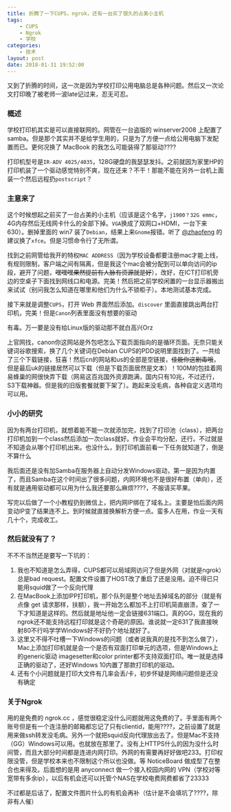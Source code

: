 ```yaml
---
title: 折腾了一下CUPS，ngrok，还有一台买了很久的占美小主机
tags: 
    - CUPS
    - Ngrok
    - 学校
categories:
    - 技术
layout: post
date: 2018-01-31 19:52:00
---
```


又到了折腾的时间，这一次是因为学校打印公用电脑总是各种问题。然后又一次论文打印晚了被老师一波late记过来，忍无可忍。

### 概述

学校打印机其实是可以直接联网的。网管在一台盗版的 winserver2008 上配置了 samba。但是那个其实并不是给学生用的，只是为了方便一点给公用电脑下发配置而已。更何况换了 MacBook 的我怎么可能装得了那驱动????

打印机型号是`IR-ADV 4025/4035`，128G硬盘的我瑟瑟发抖。之前就因为家里HP的打印机装了一个驱动感觉特别不爽，现在还来？不干！那能不能在另外一台机上面装一个然后远程扔`postscript`？

### 主意来了

这个时候想起之前买了一台占美的小主机（应该是这个名字，`j1900？32G emmc`，4G内存然后无线网卡什么的全部下掉。`VGA`换成了双网口+HDMI，一台下来630）。删掉里面的 win7 装了`Debian`，结果上来`Gnome`报错。听了 [@zhaofeng](https://zhaofeng.li) 的建议换了`xfce`。但是习惯命令行了无所谓。

找到之前网管给我开的特权`MAC ADDRESS`（因为学校设备都要注册mac才能上线，有规则限制，客户端之间有隔离，但是我这个mac会被分配到可以单向访问的ip段，避开了问题，~~嘿嘿嘿果然提前有人脉有资源就是好~~），改好，在ICT打印机旁边的空桌子下面找到网线口和电源。完美！然后把之前学校闲置的一台显示器搬出来试试（别问我怎么知道在哪里和他们为什么不锁柜子）。本地测试基本完成。

接下来就是调整`CUPS`，打开 Web 界面然后添加。`discover` 里面直接跳出两台打印机，完美！但是`Canon`列表里面没有想要的驱动

有毒。万一要是没有给Linux版的驱动那不就白高兴Orz

上官网找，canon你这网站是外包吧怎么下载页面指向的是循环页面。无奈只能关键词谷歌搜索，换了几个关键词在Debian CUPS的PDD说明里面找到了。一共给了三个下载链接，狂喜！然后cn的网站和us的全部是空链接，~~佳能你这剧毒哦~~，但是最后uk的链接居然可以下载（但是下载页面居然是文本）！100M的包挂着网易蜂巢的网很快弄下载（网易这百兆国外资源跑满，国内只有10兆，不过还行，S3下载神器。但是我的旧版套餐就要下架了）。跑起来没毛病，各种自定义选项均可以用。

### 小小的研究

因为有两台打印机，就想着能不能一次就添加完，找到了打印池（class），把两台打印机加到一个class然后添加一次class就好。作业会平均分配，还行。不过就是不知道会从哪个打印机出来。也没什么，到打印机面前看一下任务就知道了，倒是不算什么

我后面还是没有加Samba在服务器上自动分发Windows驱动，第一是因为内置了，而且Samba在这个时间出了很多问题，内网环境也不是很好布置（单向），还有就是通用驱动都可以用为什么我还要那么麻烦????，不服请买苹果。

写完以后做了一个小教程扔到微信上，把内网IP绑在了域名上。主要是怕后面内网变动IP变了结果连不上。到时候就直接换解析方便一点。蛮多人在用，作业一天有几十个，完成收工。

### 然后就没有了？

不不不当然还是要写一下坑的：

1.  我也不知道是怎么弄得，CUPS都可以局域网访问了但是外网（对就是ngrok）总是bad request。配置文件设置了HOST改了重启了还是没用。迫不得已只能用squid做了一个反向代理
2.  在MacBook上添加IPP打印机，那个队列是整个地址去掉域名的部分（就是有点像 get 请求那样，扶额），我一开始怎么都加不上打印机简直崩溃，查了一下才知道是这样的。然后就是地址他一定会链接631端口。真的GG，现在我的ngrok还不能支持远程打印就是这个奇葩的原因。谁说就一定631了我直接映射80不行吗学学Windows好不好扔个地址就好了。
3.  这里又不得不吐槽一下Windows的问题（或者说我真的是找不到怎么做了），Mac上添加打印机就是会一个是否有双面打印单元的选项，但是Windows上的generic驱动 imagesetter和color printer都不支持双面打印。唯一就是选择正确的驱动了，还好Windows 10内置了那款打印机的驱动。
4.  还有个小问题就是打印大文件有几率会丢/卡，初步怀疑是网络问题但是还没有确定

### 关于Ngrok

用的是免费的 ngrok.cc ，感觉很稳定没什么问题就用这免费的了。手里面有两个账号但是有一个连注册的邮箱都忘记了只有clientid，能用????，之前设置了就是用来做ssh转发没毛病。另外一个就把squid反向代理放出去了。但是Mac不支持（GG）Windows可以用。也就放在那里了。没有上HTTPS什么的因为没什么时间管，而且大部分时间都是连进内网打印。外网的有需要再好好做吧233。打印权限没管，但是学校本来也不限制这个所以也没做。等 NoticeBoard 做成型了在整合也来得及。后面想的是用 anyconnect 做一个接入校园内网的 VPN（学校对等宽带有多余ip），以后有机会还可以托管个NAS在学校电费网费都省了23333

不过都是后话了，配置文件图片什么的有机会再补（估计是不会填坑了????，除非有人催）

